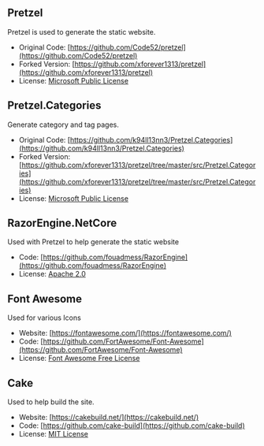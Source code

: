 ## Pretzel

Pretzel is used to generate the static website.

* Original Code: [https://github.com/Code52/pretzel](https://github.com/Code52/pretzel)
* Forked Version: [https://github.com/xforever1313/pretzel](https://github.com/xforever1313/pretzel)
* License: [Microsoft Public License](https://github.com/Code52/pretzel/blob/master/LICENSE.md)

## Pretzel.Categories

Generate category and tag pages.

* Original Code: [https://github.com/k94ll13nn3/Pretzel.Categories](https://github.com/k94ll13nn3/Pretzel.Categories)
* Forked Version: [https://github.com/xforever1313/pretzel/tree/master/src/Pretzel.Categories](https://github.com/xforever1313/pretzel/tree/master/src/Pretzel.Categories)
* License: [Microsoft Public License](https://github.com/k94ll13nn3/Pretzel.Categories/blob/master/LICENSE.md)

## RazorEngine.NetCore

Used with Pretzel to help generate the static website

* Code: [https://github.com/fouadmess/RazorEngine](https://github.com/fouadmess/RazorEngine)
* License: [Apache 2.0](https://github.com/fouadmess/RazorEngine/blob/master/LICENSE.md)

## Font Awesome

Used for various Icons

* Website: [https://fontawesome.com/](https://fontawesome.com/)
* Code: [https://github.com/FortAwesome/Font-Awesome](https://github.com/FortAwesome/Font-Awesome)
* License: [Font Awesome Free License](https://github.com/FortAwesome/Font-Awesome/blob/master/LICENSE.txt)

## Cake

Used to help build the site.

* Website: [https://cakebuild.net/](https://cakebuild.net/)
* Code: [https://github.com/cake-build](https://github.com/cake-build)
* License: [MIT License](https://github.com/cake-build/cake/blob/develop/LICENSE)
